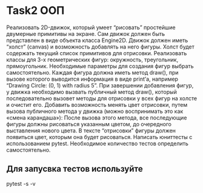 # Task2 ООП
 
Реализовать 2D-движок, который умеет “рисовать” простейшие двумерные примитивы на экране. Сам движок должен быть представлен в виде объекта класса Engine2D.
Движок должен иметь “холст” (canvas) и возможность добавлять на него фигуры. Холст будет содержать текущий список примитивов для отрисовки. 
Реализовать классы для 3-х геометрических фигур: окружность, треугольник, прямоугольник. Необходимые параметры для создания фигур выбрать самостоятельно. 
Каждая фигура должна иметь метод draw(), при вызове которого выводится информация в виде print’а, например “Drawing Circle: (0, 1) with radius 5”. 
При завершении добавления фигур, у движка необходимо вызвать публичный метод draw(), который последовательно вызовет методы для отрисовки у всех фигур на холсте и очистит его. 
Добавить возможность менять цвет отрисовки, путем вызова публичного метода у движка (можно воспринимать это как «смена карандаша»): 
После вызова этого метода, все последующие фигуры должны рисоваться указанным цветом, до очередного выставления нового цвета. 
В тексте “отрисовки” фигуры должен появиться цвет, которым она будет рисоваться. 
Написать юниттесты с использованием pytest. Необходимое количество тестов определить самостоятельно. 



## Для запусвка тестов используйте 


pytest -s -v
